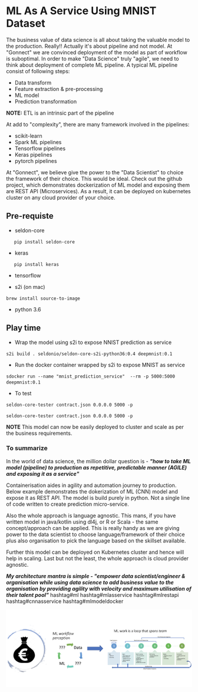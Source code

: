 # ML As A Service Using MNIST Dataset

The business value of data science is all about taking the valuable model to the production. Really!! Actually it's about pipeline and not model. At "Gonnect" we are convinced deployment of the model as part of workflow is suboptimal. In order to make "Data Science" truly "agile", we need to think about deployment of complete ML pipeline. A typical ML pipeline consist of following steps:

- Data transform
- Feature extraction & pre-processing
- ML model
- Prediction transformation

**NOTE:** ETL is an intrinsic part of the pipeline 

At add to "complexity", there are many framework involved in the pipelines:

- scikit-learn
- Spark ML pipelines
- Tensorflow pipelines
- Keras pipelines
- pytorch pipelines

At "Gonnect", we believe give the power to the "Data Scientist" to choice the framework of their choice. This would be ideal.  Check out the github project, which demonstrates dockerization of ML model and exposing them are REST API (Microservices). As a result, it can be deployed on kubernetes cluster on any cloud provider of your choice. 

## Pre-requiste

- seldon-core
```
   pip install seldon-core
```

- keras
```
   pip install keras
```

- tensorflow

- s2i (on mac)
```
brew install source-to-image
```

- python 3.6

## Play time

- Wrap the model using s2i to expose NNIST prediction as service

```
s2i build . seldonio/seldon-core-s2i-python36:0.4 deepmnist:0.1
```

- Run the docker container wrapped by s2i to expose MNIST as service

```
sdocker run --name "mnist_prediction_service"  --rm -p 5000:5000 deepmnist:0.1
```

- To test

```
seldon-core-tester contract.json 0.0.0.0 5000 -p
```

```
seldon-core-tester contract.json 0.0.0.0 5000 -p
```

**NOTE** This model can now be easily deployed to cluster and scale as per the business requirements.

### To summarize
In the world of data science, the million dollar question is - **_"how to take ML model (pipeline) to production as repetitive, predictable manner (AGILE) and exposing it as a service"_**

Containerisation aides in agility and automation journey to production. Below example demonstrates the dokerization of ML (CNN) model and expose it as REST API. The model is build purely in python. Not a single line of code written to create prediction micro-service. 

Also the whole approach is language agnostic. This mans, if you have written model in java/kotlin using dl4j, or R or Scala - the same concept/approach can be applied. This is really handy as we are giving power to the data scientist to choose language/framework  of their choice plus also organisation to pick the language based on the skillset available.

Further this model can be deployed on Kubernetes cluster and hence will help in scaling. Last but not the least, the whole approach is cloud provider agnostic.

_**My architecture mantra is simple - "empower data scientist/engineer & organisation while using data science to add business value to the organisation by providing agility with velocity and maximum utilisation of their talent pool"**_
hashtag#ml hashtag#mlasservice hashtag#mlrestapi hashtag#cnnasservice hashtag#mlmodeldocker


![alt text](./preceptioncvreality.png)





